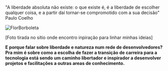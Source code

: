 "A liberdade absoluta não existe: o que existe é, é a liberdade de escolher qualquer coisa, e a partir daí tornar-se compromotido com a sua decisão" Paulo Coelho

![FlorBorboleta](https://user-images.githubusercontent.com/83592366/123703964-7c005a00-d83b-11eb-98b9-07458b940f27.jpg)

[Foto tirada no sítio onde encontro inpiração para linhar minhas ideias]

**E porque falar sobre liberdade e natureza num rede de desenvolvedores? Pra mim é sobre como a escolha de fazer a transição de carreira para a tecnologia está sendo um caminho libertador e inspirador a desenvolver projetos e facilitações a outras areas de conhecimento.**


<!--
**Anaflaviaportos/Anaflaviaportos** is a ✨ _special_ ✨ repository because its `README.md` (this file) appears on your GitHub profile.

Here are some ideas to get you started:

- 🔭 I’m currently working on ...
- 🌱 I’m currently learning ...
- 👯 I’m looking to collaborate on ...
- 🤔 I’m looking for help with ...
- 💬 Ask me about ...
- 📫 How to reach me: ...
- 😄 Pronouns: ...
- ⚡ Fun fact: ...
-->
